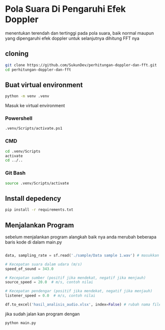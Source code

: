# Pola Suara Di Pengaruhi Efek Doppler

menentukan terendah dan tertinggi pada pola suara, baik normal maupun yang dipengaruhi efek doppler untuk selanjutnya dihitung FFT nya

## cloning

```bash
git clone https://github.com/SukunDev/perhitungan-doppler-dan-fft.git
cd perhitungan-doppler-dan-fft
```

## Buat virtual environment

```bash
python -m venv .venv
```

Masuk ke virtual environment

### Powershell

```bash
.venv/Scripts/activate.ps1
```

### CMD

```bash
cd .venv/Scripts
activate
cd ../..
```

### Git Bash

```bash
source .venv/Scripts/activate
```

## Install depedency

```bash
pip install -r requirements.txt
```

## Menjalankan Program

sebelum menjalankan program alangkah baik nya anda merubah beberapa baris kode di dalam main.py

```python

data, sampling_rate = sf.read('./sample/Data sample 1.wav') # masukkan sample audio
```

```python
# Kecepatan suara dalam udara (m/s)
speed_of_sound = 343.0

# Kecepatan sumber (positif jika mendekat, negatif jika menjauh)
source_speed = 20.0  # m/s, contoh nilai

# Kecepatan pendengar (positif jika mendekat, negatif jika menjauh)
listener_speed = 0.0  # m/s, contoh nilai
```

```python
df.to_excel('hasil_analisis_audio.xlsx', index=False) # rubah nama file excel sesuai dengan kesukaan anda
```

jika sudah jalan kan program dengan

```bash
python main.py
```
